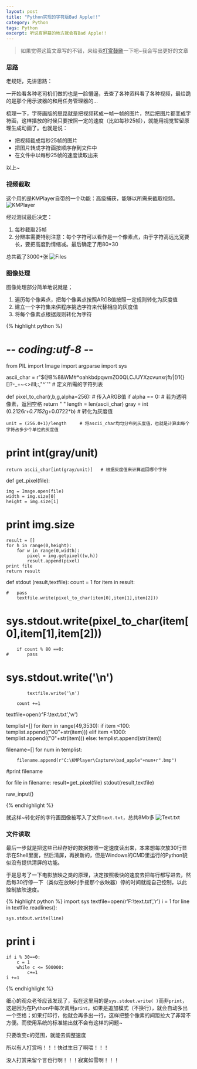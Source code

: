 ```yaml
---
layout: post
title: "Python实现的字符版Bad Apple!!"
category: Python
tags: Python
excerpt: 听说有屏幕的地方就会有Bad Apple!!
---
```

> 如果觉得这篇文章写的不错，来给我[打赏鼓励](http://d3.freep.cn/3tb_160710193136wkl4568789.jpg)一下吧~我会写出更好的文章


### 思路
老规矩，先讲思路：  

一开始看各种老司机们做的也是一脸懵逼，去查了各种资料看了各种视频，最给跪的是那个用示波器的和用任务管理器的… 

梳理一下，字符画版的思路就是把视频转成一帧一帧的图片，然后把图片都变成字符画，这样播放的时候只要按照一定的速度（比如每秒25帧），就能用视觉暂留原理生成动画了。也就是说：

* 把视频截成每秒25帧的图片
* 把图片转成字符画按顺序存到文件中
* 在文件中以每秒25帧的速度读取出来

以上~

### 视频截取

这个用的是KMPlayer自带的一个功能：高级捕获，能够以所需来截取视频。
![KMPlayer](http://d3.freep.cn/3tb_1608041726361p2h568789.png)

经过测试最后决定：
1. 每秒截取25帧
2. 分辨率需要特别注意：每个字符可以看作是一个像素点，由于字符高远比宽要长，要把高度酌情缩减。最后确定了用80\*30

总共截了3000+张
![Files](http://d2.freep.cn/3tb_160804172637hk18568789.png)

### 图像处理

图像处理部分简单地说就是；
1. 遍历每个像素点，把每个像素点按照ARGB值按照一定规则转化为灰度值
2. 建立一个字符集来供程序挑选字符来代替相应的灰度值
3. 将每个像素点根据规则转化为字符

{% highlight python %}
# -*- coding:utf-8 -*-
from PIL import Image
import argparse
import sys

ascii_char = r"$@B%8&WM#*oahkbdpqwmZO0QLCJUYXzcvunxrjft/\|()1{}[]?-_+~<>i!lI;:,\"^`'" # 定义所需的字符列表

def pixel_to_char(r,b,g,alpha=256):	# 传入ARGB值
	if alpha == 0:	# 若为透明像素，返回空格
		return " "
	length = len(ascii_char)
	gray = int (0.2126*r+0.7152*g+0.0722*b)		# 转化为灰度值
	
	unit = (256.0+1)/length		# 将ascii_char均匀分布到灰度值，也就是计算出每个字符占多少个单位的灰度值
#	print int(gray/unit)
	return ascii_char[int(gray/unit)]	# 根据灰度值来计算返回哪个字符

def get_pixel(file):

	img = Image.open(file)
	width = img.size[0]
	height = img.size[1]
#	print img.size
	result = []
	for h in range(0,height):
		for w in range(0,width):
			pixel = img.getpixel((w,h))
			result.append(pixel)
	print file
	return result

def stdout (result,textfile):
	count = 1
	for item in result:
	
	#	pass
		textfile.write(pixel_to_char(item[0],item[1],item[2]))
#		sys.stdout.write(pixel_to_char(item[0],item[1],item[2]))
		if count % 80 ==0:
	#		pass
#			sys.stdout.write('\n')
			textfile.write('\n')

		count +=1

textfile=open(r'F:\text.txt','w')

templist=[]
for item in range(49,3530):
	if item <100:
		templist.append(("00"+str(item)))
	elif item <1000:
		templist.append(("0"+str(item)))
	else:
		templist.append(str(item))


filename=[]
for num in templist:

		filename.append(r"C:\KMPlayer\Capture\bad_apple"+num+r".bmp")
#print filename

for file in filename:
	result=get_pixel(file)
	stdout(result,textfile)

raw_input()

{% endhighlight %}

就这样~转化好的字符画图像被写入了文件`text.txt`，总共8Mb多
![Text.txt](http://d2.freep.cn/3tb_160804173946itij568789.png)

### 文件读取

最后一步就是把这些已经存好的数据按照一定速度读出来，本来想每次放30行显示在Shell里面，然后清屏，再换新的，但是Windows的CMD里运行的Python貌似没有提供清屏的功能。

于是思考了一下电影放映之类的原理，决定按照极快的速度去把每行都写进去，然后每30行停一下（类似在放映时手摇那个放映器）停的时间就能自己控制，以此控制放映速度。

{% highlight python %}
import sys
textfile=open(r'F:\text.txt','r')
i = 1
for line in textfile.readlines():

	sys.stdout.write(line)
#	print i
	if i % 30==0:
		c = 1
		while c <= 500000:
			c+=1
	i +=1
{% endhighlight %}

细心的观众老爷应该发现了，我在这里用的是`sys.stdout.write( )`而非`print`，这是因为在Python中每次调用`print`，如果是追加模式（不换行），就会自动多出一个空格；如果打印行，他就会再多出一行，这样把整个像素的间距拉大了非常不方便。而使用系统的标准输出就不会有这样的问题~

只要改变c的范围，就能去调整速度

所以有人打赏吗！！！快过生日了啊喂！！！

没人打赏来留个言也行啊！！！寂寞如雪啊！！！